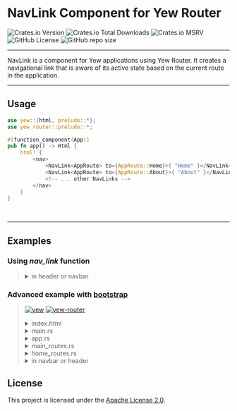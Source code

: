 <h1>NavLink Component for Yew Router</h1>


<img alt="Crates.io Version" src="https://img.shields.io/crates/v/yew-nav-link">
<img alt="Crates.io Total Downloads" src="https://img.shields.io/crates/d/yew-nav-link">
<img alt="Crates.io MSRV" src="https://img.shields.io/crates/msrv/yew-nav-link">
<img alt="GitHub License" src="https://img.shields.io/github/license/RAprogramm/yew-nav-link">
<img alt="GitHub repo size" src="https://img.shields.io/github/repo-size/RAprogramm/yew-nav-link">
<hr>

<p>NavLink is a component for Yew applications using Yew Router. It creates a navigational link that is aware of its active state based on the current route in the application.</p>
<hr>


<h2>Usage</h2>

```rs
use yew::{html, prelude::*};
use yew_router::prelude::*;

#[function_component(App)]
pub fn app() -> Html {
    html! {
        <nav>
            <NavLink<AppRoute> to={AppRoute::Home}>{ "Home" }</NavLink<AppRoute>>
            <NavLink<AppRoute> to={AppRoute::About}>{ "About" }</NavLink<AppRoute>>
            <!-- ... other NavLinks -->
        </nav>
    }
}
```

<br>
<hr></hr>


<h2>Examples</h2>

### Using *nav_link* function

> <details>
> <summary>in header or navbar</summary>
>
> ```html
>     ...
>     <li class="nav-item">
>         { nav_link(HomeRoute::IntroPage, "Home") }
>     </li>
>     <!-- same  
>     <li class="nav-item">
>      <NavLink<HomeRoute> to={HomeRoute::IntroPage}>
>          {"Home"}
>      </NavLink<HomeRoute>>
>     </li>
>     -->
>     ...
> ```
> </details>

### Advanced example with [bootstrap](https://getbootstrap.com/)

> [![yew](https://shields.io/badge/yew-0.21.0-darkgreen)](https://docs.rs/yew/0.21.0/yew/index.html)
> [![yew-router](https://shields.io/badge/yew_router-0.18.0-darkgreen)](https://docs.rs/yew-router/0.18.0/yew_router/index.html)
> 
> <details>
> <summary>index.html</summary>
> 
> ```html
> <!doctype html>
> <html lang="en">
> 
> <head>
>   <meta charset="UTF-8" />
>   <meta http-equiv="X-UA-Compatible" content="IE=edge" />
>   <meta name="viewport" content="width=device-width, initial-scale=1.0" />
> 
>   <title>Your title</title>
> 
>   <link href="https://cdn.jsdelivr.net/npm/bootstrap@5.3.2/dist/css/bootstrap.min.css" rel="stylesheet" integrity="sha384-T3c6CoIi6uLrA9TneNEoa7RxnatzjcDSCmG1MXxSR1GAsXEV/Dwwykc2MPK8M2HN" crossorigin="anonymous" />
> </head>
> 
> <body>
>   <script src="https://cdn.jsdelivr.net/npm/@popperjs/core@2.11.8/dist/umd/popper.min.js" integrity="sha384-I7E8VVD/ismYTF4hNIPjVp/Zjvgyol6VFvRkX/vR+Vc4jQkC+hVqc2pM8ODewa9r" crossorigin="anonymous"></script>
>   <script src="https://cdn.jsdelivr.net/npm/bootstrap@5.3.2/dist/js/bootstrap.min.js" integrity="sha384-BBtl+eGJRgqQAUMxJ7pMwbEyER4l1g+O15P+16Ep7Q9Q+zqX6gSbd85u4mG4QzX+" crossorigin="anonymous"></script>
> </body>
> 
> </html>
> ```
> </details>
> 
> <details>
> <summary>main.rs</summary>
> 
> ```rs
> fn main() {
>     yew::Renderer::<app::App>::new().render();
> }
> ```
> </details>
> 
> <details>
> <summary>app.rs</summary>
> 
> ```rs
> #[function_component(App)]
> pub fn app() -> Html {
>     html! {
>         <BrowserRouter>
>             <Switch<MainRoute> render={switch_main} />
>         </BrowserRouter>
>     }
> }
> ```
> </details>
> 
> <details>
> <summary>main_routes.rs</summary>
> 
> ```rs
> #[derive(Clone, Routable, PartialEq)]
> pub enum MainRoute {
>     #[at("/home")]
>     HomeRoot,
>     #[at("/home/*")]
>     Home,
>     #[at("/register")]
>     RegisterPage,
>     #[at("/login")]
>     LoginPage,
>     #[not_found]
>     #[at("/404")]
>     NotFoundPage,
> }
> 
> pub fn switch_main(routes: MainRoute) -> Html {
>     match routes {
>         MainRoute::HomeRoot | MainRoute::Home => {
>             html! { <Switch<HomeRoute> render={switch_home} /> }
>         }
>         MainRoute::RegisterPage => html! { <HomeLayout> {html! { <RegisterPage/> }} </HomeLayout> },
>         MainRoute::LoginPage => html! { <HomeLayout> {html! { <LoginPage/> }} </HomeLayout> },
>         MainRoute::NotFoundPage => html! { <NotFoundPage/> },
>     }
> }
> ```
> 
> </details>
> 
> <details>
> <summary>home_routes.rs</summary>
> 
> ```rs
> #[derive(Clone, Routable, PartialEq)]
> pub enum HomeRoute {
>     #[at("/home")]
>     HomePage,
>     #[at("/home/intro")]
>     IntroPage,
>     #[at("/home/features")]
>     FeaturesPage,
>     #[at("/home/billings")]
>     BillingsPage,
>     #[at("/home/faq")]
>     FaqPage,
>     #[not_found]
>     #[at("/home/404")]
>     NotFoundPage,
> }
> 
> pub fn switch_home(route: HomeRoute) -> Html {
>     match route {
>         HomeRoute::HomePage => html! {<Intro/>},
>         HomeRoute::IntroPage => html! { <HomeLayout> { html! { <Intro/> } } </HomeLayout> },
>         HomeRoute::FeaturesPage => html! { <HomeLayout> { html! { <Features/> } } </HomeLayout> },
>         HomeRoute::BillingsPage => html! { <HomeLayout> { html! { <Billings/> } } </HomeLayout> },
>         HomeRoute::FaqPage => html! { <HomeLayout> { html! { <FAQ/> } } </HomeLayout> },
>         HomeRoute::NotFoundPage => html! {<Redirect<MainRoute> to={MainRoute::NotFoundPage}/>},
>     }
> }
> ```
> </details>
> 
> <details>
> <summary>in navbar or header</summary>
> 
> ```html
>     ...
>     <ul class="nav nav-pills d-inline-flex mt-2 mt-md-0 ms-md-auto" style="justify-content:center;">
>         <li class="nav-item">
>             <NavLink<HomeRoute> to={HomeRoute::IntroPage}>
>                 {"Home"}
>             </NavLink<HomeRoute>>
>         </li>
>         <li class="nav-item">
>             <NavLink<HomeRoute> to={HomeRoute::FeaturesPage}>
>                 {"Features"}
>             </NavLink<HomeRoute>>
>         </li>
>         <li class="nav-item">
>             <NavLink<HomeRoute> to={HomeRoute::BillingsPage}>
>                 {"Billing"}
>             </NavLink<HomeRoute>>
>         </li>
>         <li class="nav-item">
>             <NavLink<HomeRoute> to={HomeRoute::FaqPage}>
>                 {"FAQ"}
>             </NavLink<HomeRoute>>
>         </li>
>         <li class="nav-item">
>             <NavLink<MainRoute> to={MainRoute::RegisterPage}>
>                 {"Register"}
>             </NavLink<MainRoute>>
>         </li>
>         <li class="nav-item">
>             <NavLink<MainRoute> to={MainRoute::LoginPage}>
>                 {"Login"}
>             </NavLink<MainRoute>>
>         </li>
>     </ul>
>     ...
> ```
> </details>


<h2>License</h2>

<p>This project is licensed under the <a href="LICENSE">Apache License 2.0</a>.</p>
